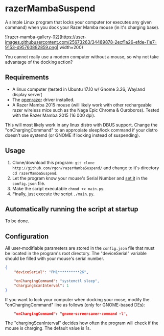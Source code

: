 # razerMambaSuspend
A simple Linux program that locks your computer (or executes any given command) when you dock your Razer Mamba mouse (in it's charging base).

![razer-mamba-gallery-02](https://user-images.githubusercontent.com/25673263/34489878-2ecf1a26-efde-11e7-9153-d95760882859.png| width=200)

You cannot really use a modern computer without a mouse, so why not take advantage of the docking action?

## Requirements
* A linux computer (tested in Ubuntu 17.10 w/ Gnome 3.26, Wayland display server)
* The [openrazer](https://openrazer.github.io/) driver installed.
* A Razer Mamba 2015 mouse (will likely work with other rechargeable razer wireless mice such as the Naga Epic Chroma & Ouroboros). Tested with the Razer Mamba 2015 (16 000 dpi).

This will most likely work in any linux distro with DBUS support. Change the "onChargingCommand" to an appropiate sleep/lock command if your distro doesn't use systemd (or GNOME if locking instead of suspending).

## Usage
1. Clone/download this program: `git clone http://github.com/rgon/razerMambaSuspend/` and change to it's directory `cd razerMambaSuspend`.
2. Let the program know your mouse's Serial Number and [set it](#configuration) in the `config.json` file.
3. Make the script executable `chmod +x main.py`.
4. Finally, just execute the script `./main.py`.

## Automatically running the script at startup
To be done.

## Configuration
All user-modifiable parameters are stored in the `config.json` file that must be located in the program's root directory.
The "deviceSerial" variable should be filled with your mouse's serial number.
```json
{
    "deviceSerial": "PM1**********26",

    "onChargingCommand": "systemctl sleep",
    "chargingScanInterval": 1
}
```
If you want to lock your computer when docking your mose, modify the "onChargingCommand" line as follows (only for GNOME-based DEs):
```json
    "onChargingCommand": "gnome-screensaver-command -l",
```
The "chargingScanInterval" decides how often the program will check if the mouse is charging. The default value is 1s.
